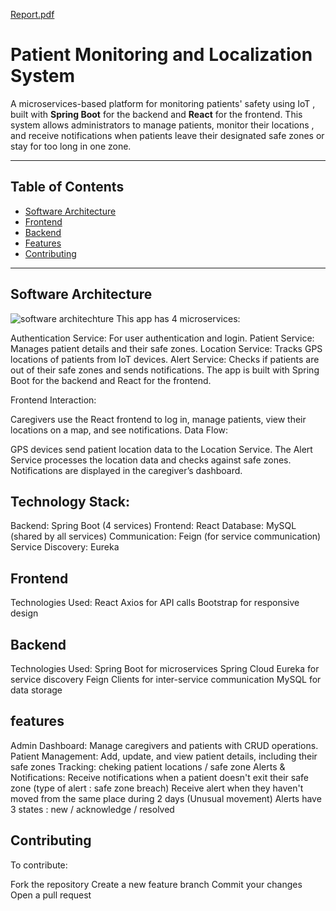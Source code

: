 [Report.pdf](https://github.com/user-attachments/files/18245526/Report.pdf)
# Patient Monitoring and Localization System  

A microservices-based platform for monitoring patients' safety using IoT , built with **Spring Boot** for the backend and **React** for the frontend. This system allows administrators to manage patients, monitor their locations , and receive notifications when patients leave their designated safe zones or stay for too long in one zone.

---

## Table of Contents

- [Software Architecture](#software-architecture)
- [Frontend](#frontend)
- [Backend](#backend)
- [Features](#features)
- [Contributing](#contributing)

---

## Software Architecture
![software architechture](https://github.com/user-attachments/assets/3f9c50c2-bd4a-4fe2-a010-eb778c1fb3a5)
This app has 4 microservices:

Authentication Service: For user authentication and login.
Patient Service: Manages patient details and their safe zones.
Location Service: Tracks GPS locations of patients from IoT devices.
Alert Service: Checks if patients are out of their safe zones and sends notifications.
The app is built with Spring Boot for the backend and React for the frontend.

Frontend Interaction:

Caregivers use the React frontend to log in, manage patients, view their locations on a map, and see notifications.
Data Flow:

GPS devices send patient location data to the Location Service.
The Alert Service processes the location data and checks against safe zones.
Notifications are displayed in the caregiver’s dashboard.

## Technology Stack:

Backend: Spring Boot (4 services)
Frontend: React
Database: MySQL (shared by all services)
Communication: Feign (for service communication)
Service Discovery: Eureka
 ## Frontend
Technologies Used:
React
Axios for API calls
Bootstrap for responsive design
## Backend
Technologies Used:
Spring Boot for microservices
Spring Cloud Eureka for service discovery
Feign Clients for inter-service communication
MySQL for data storage

## features
Admin Dashboard:
Manage caregivers and patients with CRUD operations.
Patient Management:
Add, update, and view patient details, including their safe zones
Tracking:
cheking patient locations / safe zone
Alerts & Notifications:
Receive notifications when a patient doesn't exit their safe zone (type of alert : safe zone breach)
Receive alert when they haven't moved from the same place during 2 days (Unusual movement)
Alerts have 3 states : new / acknowledge / resolved

## Contributing
 To contribute:

Fork the repository
Create a new feature branch
Commit your changes
Open a pull request
